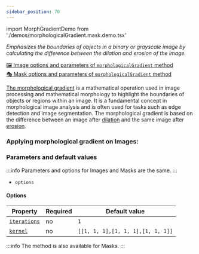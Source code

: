 ```yaml
---
sidebar_position: 70
---
```


import MorphGradientDemo from './demos/morphologicalGradient.mask.demo.tsx'

_Emphasizes the boundaries of objects in a binary or grayscale image by calculating the difference between the dilation and erosion of the image._

[🖼️ Image options and parameters of `morphologicalGradient` method](https://image-js.github.io/image-js-typescript/classes/Image.html#morphologicalGradient 'github.io link')  
[🎭 Mask options and parameters of `morphologicalGradient` method](https://image-js.github.io/image-js-typescript/classes/Mask.html#morphologicalGradient 'github.io link')

[The morphological gradient](https://en.wikipedia.org/wiki/Morphological_gradient 'wikipedia link on morphological gradient') is a mathematical operation used in image processing and mathematical morphology to highlight the boundaries of objects or regions within an image.
It is a fundamental concept in morphological image analysis and is often used for tasks such as edge detection and image segmentation.
The morphological gradient is based on the difference between an image after [dilation](./Dilation.md 'internal link on dilation') and the same image after [erosion](./Erosion.md 'internal link on erosion').

### Applying morphological gradient on Images:

<MorphGradientDemo />

### Parameters and default values

:::info
Parameters and options for Images and Masks are the same.
:::

- `options`

#### Options

| Property                                                                                                               | Required | Default value                     |
| ---------------------------------------------------------------------------------------------------------------------- | -------- | --------------------------------- |
| [`iterations`](https://image-js.github.io/image-js-typescript/interfaces/MorphologicalGradientOptions.html#iterations) | no       | `1`                               |
| [`kernel`](https://image-js.github.io/image-js-typescript/interfaces/MorphologicalGradientOptions.html#kernel)         | no       | `[[1, 1, 1],[1, 1, 1],[1, 1, 1]]` |

:::info
The method is also available for Masks.
:::
